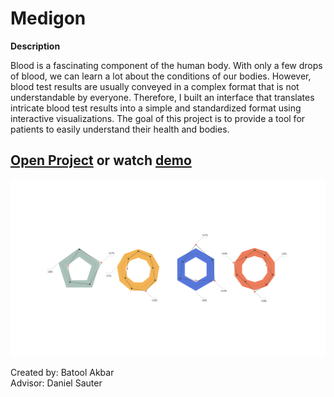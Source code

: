 # Medigon

**Description**

Blood is a fascinating component of the human body. With only a few drops of blood, we can learn a lot about the conditions of our bodies. However, blood test results are usually conveyed in a complex format that is not understandable by everyone. Therefore, I built an interface that translates intricate blood test results into a simple and standardized format using interactive visualizations. The goal of this project is to provide a tool for patients to easily understand their health and bodies.

## [Open Project](https://bsakbar.github.io/thesis/web/home.html) or watch [demo](https://vimeo.com/337975236)

![alt text](https://github.com/bsakbar/thesis/blob/master/preview.png)



Created by: Batool Akbar <br>
Advisor: Daniel Sauter
